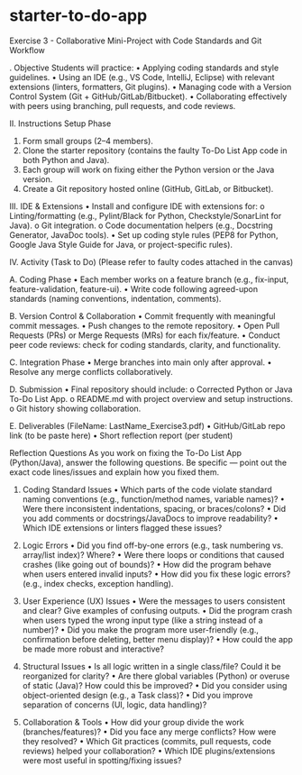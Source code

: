 # starter-to-do-app
Exercise 3 - Collaborative Mini-Project with Code Standards and Git Workflow

. Objective
Students will practice:
•	Applying coding standards and style guidelines.
•	Using an IDE (e.g., VS Code, IntelliJ, Eclipse) with relevant extensions (linters, formatters, Git plugins).
•	Managing code with a Version Control System (Git + GitHub/GitLab/Bitbucket).
•	Collaborating effectively with peers using branching, pull requests, and code reviews.

II. Instructions
Setup Phase
1.	Form small groups (2–4 members).
2.	Clone the starter repository (contains the faulty To-Do List App code in both Python and Java).
3.	Each group will work on fixing either the Python version or the Java version.
4.	Create a Git repository hosted online (GitHub, GitLab, or Bitbucket).

III. IDE & Extensions
•	Install and configure IDE with extensions for:
o	Linting/formatting (e.g., Pylint/Black for Python, Checkstyle/SonarLint for Java).
o	Git integration.
o	Code documentation helpers (e.g., Docstring Generator, JavaDoc tools).
•	Set up coding style rules (PEP8 for Python, Google Java Style Guide for Java, or project-specific rules).

IV. Activity (Task to Do)
(Please refer to faulty codes attached in the canvas)

A. Coding Phase
•	Each member works on a feature branch (e.g., fix-input, feature-validation, feature-ui).
•	Write code following agreed-upon standards (naming conventions, indentation, comments).

B. Version Control & Collaboration
•	Commit frequently with meaningful commit messages.
•	Push changes to the remote repository.
•	Open Pull Requests (PRs) or Merge Requests (MRs) for each fix/feature.
•	Conduct peer code reviews: check for coding standards, clarity, and functionality.

C. Integration Phase
•	Merge branches into main only after approval.
•	Resolve any merge conflicts collaboratively.

D. Submission
•	Final repository should include:
o	Corrected Python or Java To-Do List App.
o	README.md with project overview and setup instructions.
o	Git history showing collaboration.


E. Deliverables (FileName: LastName_Exercise3.pdf)
•	GitHub/GitLab repo link (to be paste here)
•	Short reflection report (per student)

Reflection Questions
As you work on fixing the To-Do List App (Python/Java), answer the following questions. Be specific — point out the exact code lines/issues and explain how you fixed them.

1. Coding Standard Issues
•	Which parts of the code violate standard naming conventions (e.g., function/method names, variable names)?
•	Were there inconsistent indentations, spacing, or braces/colons?
•	Did you add comments or docstrings/JavaDocs to improve readability?
•	Which IDE extensions or linters flagged these issues?

2. Logic Errors
•	Did you find off-by-one errors (e.g., task numbering vs. array/list index)? Where?
•	Were there loops or conditions that caused crashes (like going out of bounds)?
•	How did the program behave when users entered invalid inputs?
•	How did you fix these logic errors? (e.g., index checks, exception handling).

3. User Experience (UX) Issues
•	Were the messages to users consistent and clear? Give examples of confusing outputs.
•	Did the program crash when users typed the wrong input type (like a string instead of a number)?
•	Did you make the program more user-friendly (e.g., confirmation before deleting, better menu display)?
•	How could the app be made more robust and interactive?

4. Structural Issues
•	Is all logic written in a single class/file? Could it be reorganized for clarity?
•	Are there global variables (Python) or overuse of static (Java)? How could this be improved?
•	Did you consider using object-oriented design (e.g., a Task class)?
•	Did you improve separation of concerns (UI, logic, data handling)?

5. Collaboration & Tools
•	How did your group divide the work (branches/features)?
•	Did you face any merge conflicts? How were they resolved?
•	Which Git practices (commits, pull requests, code reviews) helped your collaboration?
•	Which IDE plugins/extensions were most useful in spotting/fixing issues?

